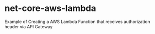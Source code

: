 # net-core-aws-lambda
Example of Creating a AWS Lambda Function that receives authorization header via API Gateway
